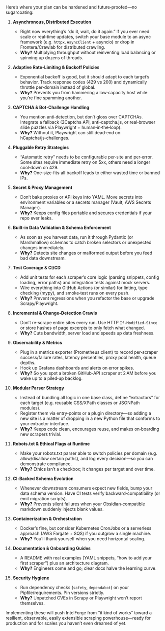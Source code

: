 Here’s where your plan can be hardened and future‑proofed—no sugarcoating:

1. **Asynchronous, Distributed Execution**

   * Right now everything’s “do it, wait, do it again.” If you ever need scale or real‑time updates, switch your base module to an async framework (e.g. `httpx.AsyncClient` + asyncio) or drop in Frontera/Crawlab for distributed crawling.
   * **Why?** Multiplying throughput without reinventing load balancing or spinning up dozens of threads.

2. **Adaptive Rate‑Limiting & Backoff Policies**

   * Exponential backoff is good, but it should adapt to each target’s behavior. Track response codes (429 vs 200) and dynamically throttle per‑domain instead of global.
   * **Why?** Prevents you from hammering a low‑capacity host while you’re fine spamming another.

3. **CAPTCHA & Bot‑Challenge Handling**

   * You mention anti‑detection, but don’t gloss over CAPTCHAs. Integrate a fallback (2Captcha API, anti‑captcha.js, or real‑browser slide puzzles via Playwright + human‑in‑the‑loop).
   * **Why?** Without it, Playwright can still dead‑end on hCaptcha/js‑challenges.

4. **Pluggable Retry Strategies**

   * “Automatic retry” needs to be configurable per‑site and per‑error. Some sites require immediate retry on 5xx, others need a longer cool‑down on 429.
   * **Why?** One‑size‑fits‑all backoff leads to either wasted time or banned IPs.

5. **Secret & Proxy Management**

   * Don’t bake proxies or API keys into YAML. Move secrets into environment variables or a secrets manager (Vault, AWS Secrets Manager).
   * **Why?** Keeps config files portable and secures credentials if your repo ever leaks.

6. **Built‑in Data Validation & Schema Enforcement**

   * As soon as you harvest data, run it through Pydantic (or Marshmallow) schemas to catch broken selectors or unexpected changes immediately.
   * **Why?** Detects site changes or malformed output before you feed bad data downstream.

7. **Test Coverage & CI/CD**

   * Add unit tests for each scraper’s core logic (parsing snippets, config loading, error paths) and integration tests against mock servers.
   * Wire everything into GitHub Actions (or similar) for linting, type checking (mypy), and smoke‑test runs on every push.
   * **Why?** Prevent regressions when you refactor the base or upgrade Scrapy/Playwright.

8. **Incremental & Change‑Detection Crawls**

   * Don’t re‑scrape entire sites every run. Use HTTP `If‑Modified‑Since` or store hashes of page excerpts to only fetch what changed.
   * **Why?** Cuts bandwidth, server load and speeds up data freshness.

9. **Observability & Metrics**

   * Plug in a metrics exporter (Prometheus client) to record per‑scraper success/failure rates, latency percentiles, proxy pool health, queue depths.
   * Hook up Grafana dashboards and alerts on error spikes.
   * **Why?** So you spot a broken GitHub‑API scraper at 2 AM before you wake up to a piled‑up backlog.

10. **Modular Parser Strategy**

    * Instead of bundling all logic in one base class, define “extractors” for each target (e.g. reusable CSS/XPath classes or JSONPath modules).
    * Register them via entry‑points or a plugin directory—so adding a new site is a matter of dropping in a new Python file that conforms to your extractor interface.
    * **Why?** Keeps code clean, encourages reuse, and makes on‑boarding new scrapers trivial.

11. **Robots.txt & Ethical Flags at Runtime**

    * Make your robots.txt parser able to switch policies per domain (e.g. allow/disallow certain paths), and log every decision—so you can demonstrate compliance.
    * **Why?** Ethics isn’t a checkbox; it changes per target and over time.

12. **CI‑Backed Schema Evolution**

    * Whenever downstream consumers expect new fields, bump your data schema version. Have CI tests verify backward‑compatibility (or emit migration scripts).
    * **Why?** Prevents silent failures when your Obsidian‑compatible markdown suddenly injects blank values.

13. **Containerization & Orchestration**

    * Docker’s fine, but consider Kubernetes CronJobs or a serverless approach (AWS Fargate + SQS) if you outgrow a single machine.
    * **Why?** You’ll thank yourself when you need horizontal scaling.

14. **Documentation & Onboarding Guides**

    * A README with real examples (YAML snippets, “how to add your first scraper”) plus an architecture diagram.
    * **Why?** Engineers come and go; clear docs halve the learning curve.

15. **Security Hygiene**

    * Run dependency checks (`safety`, `dependabot`) on your Pipfile/requirements. Pin versions strictly.
    * **Why?** Unpatched CVEs in Scrapy or Playwright won’t report themselves.

Implementing these will push IntelForge from “it kind of works” toward a resilient, observable, easily extensible scraping powerhouse—ready for production and for scales you haven’t even dreamed of yet.
